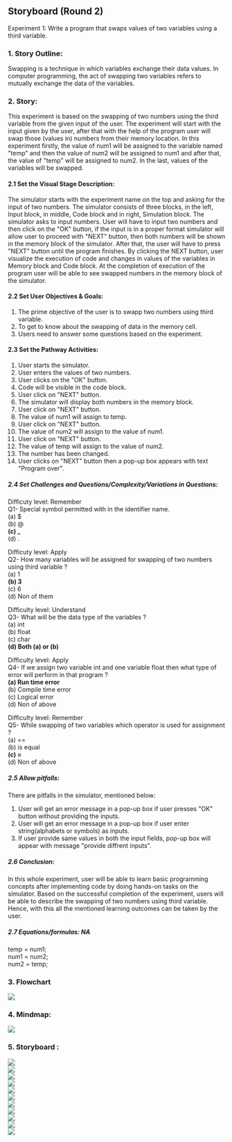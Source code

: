 ## Storyboard (Round 2)


Experiment 1: Write a program that swaps values of two variables using a third variable.


### 1. Story Outline:

Swapping is a technique in which variables exchange their data values. In computer programming, the act of swapping two variables refers to mutually exchange the data of the variables.

### 2. Story:

This experiment is based on the swapping of two numbers using the third variable from the given input of the user. The experiment will start with the input given by the user, after that with the help of the program user will swap those (values in) numbers from their memory location. In this experiment firstly, the value of num1 will be assigned to the variable named "temp" and then the value of num2 will be assigned to num1 and after that, the value of "temp" will be assigned to num2. In the last, values of the variables will be swapped.

#### 2.1 Set the Visual Stage Description:

The simulator starts with the experiment name on the top and asking for the input of two numbers. The simulator consists of three blocks, in the left, Input block, in middle, Code block and in right, Simulation block. The simulator asks to input numbers. User will have to input two numbers and then click on the "OK" button, if the input is in a proper format simulator will allow user to proceed with "NEXT" button, then both numbers will be shown in the memory block of the simulator. After that, the user will have to press "NEXT" button until the program finishes. By clicking the NEXT button, user visualize the execution of code and changes in values of the variables in Memory block and Code block. At the completion of execution of the program user will be able to see swapped numbers in the memory block of the simulator. 

#### 2.2 Set User Objectives & Goals:

1. The prime objective of the user is to swapp two numbers using third variable. 
2. To get to know about the swapping of data in the memory cell.
3. Users need to answer some questions based on the experiment. 

#### 2.3 Set the Pathway Activities:

1. User starts the simulator.
2. User enters the values of two numbers.
3. User clicks on the "OK" button.
4. Code will be visible in the code block.
5. User click on "NEXT" button.
6. The simulator will display both numbers in the memory block.
7. User click on "NEXT" button.
8. The value of num1 will assign to temp.
9. User click on "NEXT" button.
10. The value of num2 will assign to the value of num1.
11. User click on "NEXT" button.
12. The value of temp will assign to the value of num2.
13. The number has been changed.
14. User clicks on "NEXT" button then a pop-up box appears with text "Program over".


##### 2.4 Set Challenges and Questions/Complexity/Variations in Questions:

Difficuty level: Remember<br>
Q1- Special symbol permitted with in the identifier name.<br>
(a) $ <br>
(b) @ <br>
<b>(c) _ </b> <br>
(d) . <br>

Difficuty level: Apply<br>
Q2-  How many variables will be assigned for swapping of two numbers using third variable ?<br>
(a) 1 <br>
<b>(b) 3 </b> <br>
(c) 6 <br>
(d) Non of them <br>

Difficulty level: Understand<br>
Q3- What will be the data type of the variables ?<br>
(a) int</b><br>
(b) float<br>
(c) char<br>
<b>(d) Both (a) or (b) </b><br>

Difficulty level: Apply<br>
Q4- If we assign two variable int and one variable float then what type of error will perform in that program ?<br>
<b>(a) Run time error</b><br>
(b) Compile time error<br>
(c) Logical error<br>
(d) Non of above<br>

Difficulty level: Remember<br>
Q5-  While swapping of two variables which operator is used for assignment ?<br>
(a) ==<br>
(b) is equal<br>
<b>(c) =</b><br>
(d) Non of above<br>


##### 2.5 Allow pitfalls:

There are pitfalls in the simulator, mentioned below:

1. User will get an error message in a pop-up box if user presses "OK" button without providing the inputs.
2. User will get an error message in a pop-up box if user enter string(alphabets or symbols) as inputs.
3. If user provide same values in both the input fields, pop-up box will appear with message "provide diffrent inputs".


##### 2.6 Conclusion:

In this whole experiment, user will be able to learn basic programming concepts after implementing code by doing hands-on tasks on the simulator. Based on the successful completion of the experiment, users will be able to describe the swapping of two numbers using third variable. Hence, with this all the mentioned learning outcomes can be taken by the user.

##### 2.7 Equations/formulas: NA

temp = num1;<br>
num1 = num2; <br>
num2 = temp;<br>

### 3. Flowchart
<img src="flowchart/flowchart.png"/><br>

### 4. Mindmap:
<img src="mindmap/mindmap.png"/>

### 5. Storyboard :

<img src="images/1.PNG"><br>
<img src="images/2.PNG"><br>
<img src="images/3.PNG"><br>
<img src="images/4.PNG"><br>
<img src="images/5.PNG"><br>
<img src="images/6.PNG"><br>
<img src="images/7.PNG"><br>
<img src="images/8.PNG"><br>
<img src="images/9.PNG"><br>
<img src="images/10.PNG"><br>
<img src="images/11.PNG"><br>

